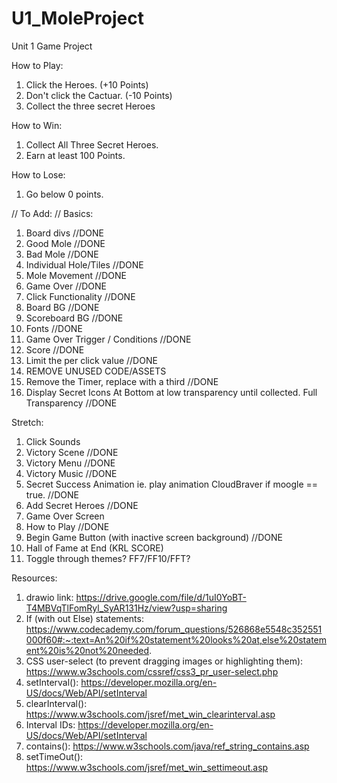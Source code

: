 # U1_MoleProject
Unit 1 Game Project

How to Play:
01. Click the Heroes. (+10 Points)
02. Don't click the Cactuar. (-10 Points)
03. Collect the three secret Heroes

How to Win: 
01. Collect All Three Secret Heroes.
02. Earn at least 100 Points.

How to Lose:
01. Go below 0 points.


// To Add: //
Basics:
01. Board divs  //DONE
02. Good Mole   //DONE
03. Bad Mole    //DONE
04. Individual Hole/Tiles   //DONE
05. Mole Movement   //DONE
06. Game Over  //DONE
07. Click Functionality //DONE
08. Board BG //DONE
09. Scoreboard BG //DONE
10. Fonts //DONE
11. Game Over Trigger / Conditions    //DONE
12. Score    //DONE
13. Limit the per click value //DONE
14. REMOVE UNUSED CODE/ASSETS
15. Remove the Timer, replace with a third //DONE
16. Display Secret Icons At Bottom at low transparency until collected. Full Transparency //DONE

Stretch:
01. Click Sounds
02. Victory Scene //DONE
03. Victory Menu //DONE
04. Victory Music //DONE
05. Secret Success Animation ie. play animation CloudBraver if moogle == true. //DONE
06. Add Secret Heroes //DONE
07. Game Over Screen
08. How to Play //DONE
09. Begin Game Button (with inactive screen background) //DONE
10. Hall of Fame at End (KRL SCORE)
11. Toggle through themes? FF7/FF10/FFT?

Resources: 
1. drawio link: https://drive.google.com/file/d/1uI0YoBT-T4MBVqTlFomRyl_SyAR131Hz/view?usp=sharing
2. If (with out Else) statements: https://www.codecademy.com/forum_questions/526868e5548c352551000f60#:~:text=An%20if%20statement%20looks%20at,else%20statement%20is%20not%20needed.
3. CSS user-select (to prevent dragging images or highlighting them): https://www.w3schools.com/cssref/css3_pr_user-select.php
4. setInterval(): https://developer.mozilla.org/en-US/docs/Web/API/setInterval
5. clearInterval(): https://www.w3schools.com/jsref/met_win_clearinterval.asp
6. Interval IDs: https://developer.mozilla.org/en-US/docs/Web/API/setInterval
7. contains(): https://www.w3schools.com/java/ref_string_contains.asp
8. setTimeOut(): https://www.w3schools.com/jsref/met_win_settimeout.asp
